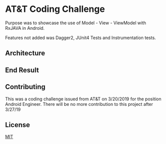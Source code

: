 # AT&T Coding Challenge

Purpose was to showcase the use of Model - View - ViewModel with RxJAVA in Android.

Features not added was Dagger2, JUnit4 Tests and Instrumentation tests.


## Architecture


## End Result



## Contributing
This was a coding challenge issued from AT&T on 3/20/2019 for the position Android Engineer. There will be no more contribution to this project after 3/27/19

## License
[MIT](https://choosealicense.com/licenses/mit/)
